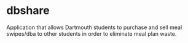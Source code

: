 # dbshare
Application that allows Dartmouth students to purchase and sell meal swipes/dba to other students in order to eliminate meal plan waste.
